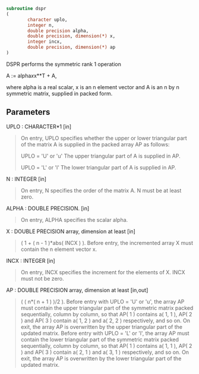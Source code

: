 ```fortran
subroutine dspr
(
        character uplo,
        integer n,
        double precision alpha,
        double precision, dimension(*) x,
        integer incx,
        double precision, dimension(*) ap
)
```

DSPR    performs the symmetric rank 1 operation

A := alpha*x*x**T + A,

where alpha is a real scalar, x is an n element vector and A is an
n by n symmetric matrix, supplied in packed form.

## Parameters
UPLO : CHARACTER*1 [in]
> On entry, UPLO specifies whether the upper or lower
> triangular part of the matrix A is supplied in the packed
> array AP as follows:
> 
> UPLO = 'U' or 'u'   The upper triangular part of A is
> supplied in AP.
> 
> UPLO = 'L' or 'l'   The lower triangular part of A is
> supplied in AP.

N : INTEGER [in]
> On entry, N specifies the order of the matrix A.
> N must be at least zero.

ALPHA : DOUBLE PRECISION. [in]
> On entry, ALPHA specifies the scalar alpha.

X : DOUBLE PRECISION array, dimension at least [in]
> ( 1 + ( n - 1 )*abs( INCX ) ).
> Before entry, the incremented array X must contain the n
> element vector x.

INCX : INTEGER [in]
> On entry, INCX specifies the increment for the elements of
> X. INCX must not be zero.

AP : DOUBLE PRECISION array, dimension at least [in,out]
> ( ( n*( n + 1 ) )/2 ).
> Before entry with  UPLO = 'U' or 'u', the array AP must
> contain the upper triangular part of the symmetric matrix
> packed sequentially, column by column, so that AP( 1 )
> contains a( 1, 1 ), AP( 2 ) and AP( 3 ) contain a( 1, 2 )
> and a( 2, 2 ) respectively, and so on. On exit, the array
> AP is overwritten by the upper triangular part of the
> updated matrix.
> Before entry with UPLO = 'L' or 'l', the array AP must
> contain the lower triangular part of the symmetric matrix
> packed sequentially, column by column, so that AP( 1 )
> contains a( 1, 1 ), AP( 2 ) and AP( 3 ) contain a( 2, 1 )
> and a( 3, 1 ) respectively, and so on. On exit, the array
> AP is overwritten by the lower triangular part of the
> updated matrix.
